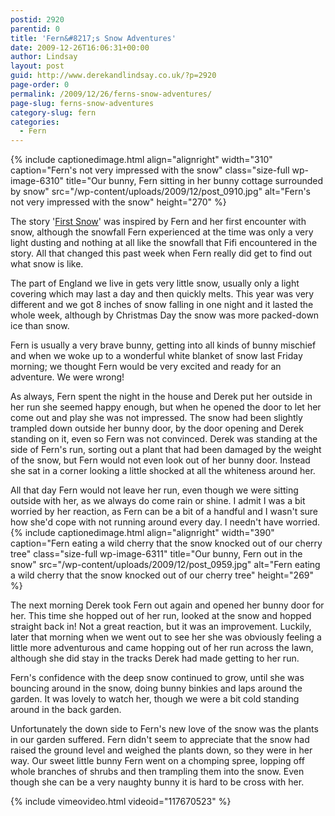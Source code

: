 ```yaml
---
postid: 2920
parentid: 0
title: 'Fern&#8217;s Snow Adventures'
date: 2009-12-26T16:06:31+00:00
author: Lindsay
layout: post
guid: http://www.derekandlindsay.co.uk/?p=2920
page-order: 0
permalink: /2009/12/26/ferns-snow-adventures/
page-slug: ferns-snow-adventures
category-slug: fern
categories:
  - Fern
---
```

{% include captionedimage.html align="alignright" width="310" caption="Fern's not very impressed with the snow" class="size-full wp-image-6310" title="Our bunny, Fern sitting in her bunny cottage surrounded by snow" src="/wp-content/uploads/2009/12/post_0910.jpg" alt="Fern's not very impressed with the snow" height="270" %} 

The story '[First Snow](/short-stories/first-snow/)' was inspired by Fern and her first encounter with snow, although the snowfall Fern experienced at the time was only a very light dusting and nothing at all like the snowfall that Fifi encountered in the story. All that changed this past week when Fern really did get to find out what snow is like.

The part of England we live in gets very little snow, usually only a light covering which may last a day and then quickly melts. This year was very different and we got 8 inches of snow falling in one night and it lasted the whole week, although by Christmas Day the snow was more packed-down ice than snow.

Fern is usually a very brave bunny, getting into all kinds of bunny mischief and when we woke up to a wonderful white blanket of snow last Friday morning; we thought Fern would be very excited and ready for an adventure. We were wrong!

As always, Fern spent the night in the house and Derek put her outside in her run she seemed happy enough, but when he opened the door to let her come out and play she was not impressed. The snow had been slightly trampled down outside her bunny door, by the door opening and Derek standing on it, even so Fern was not convinced. Derek was standing at the side of Fern's run, sorting out a plant that had been damaged by the weight of the snow, but Fern would not even look out of her bunny door. Instead she sat in a corner looking a little shocked at all the whiteness around her.

All that day Fern would not leave her run, even though we were sitting outside with her, as we always do come rain or shine. I admit I was a bit worried by her reaction, as Fern can be a bit of a handful and I wasn't sure how she'd cope with not running around every day. I needn't have worried. {% include captionedimage.html align="alignright" width="390" caption="Fern eating a wild cherry that the snow knocked out of our cherry tree" class="size-full wp-image-6311" title="Our bunny, Fern out in the snow" src="/wp-content/uploads/2009/12/post_0959.jpg" alt="Fern eating a wild cherry that the snow knocked out of our cherry tree" height="269" %} 

The next morning Derek took Fern out again and opened her bunny door for her. This time she hopped out of her run, looked at the snow and hopped straight back in! Not a great reaction, but it was an improvement. Luckily, later that morning when we went out to see her she was obviously feeling a little more adventurous and came hopping out of her run across the lawn, although she did stay in the tracks Derek had made getting to her run.

Fern's confidence with the deep snow continued to grow, until she was bouncing around in the snow, doing bunny binkies and laps around the garden. It was lovely to watch her, though we were a bit cold standing around in the back garden.

Unfortunately the down side to Fern's new love of the snow was the plants in our garden suffered. Fern didn't seem to appreciate that the snow had raised the ground level and weighed the plants down, so they were in her way. Our sweet little bunny Fern went on a chomping spree, lopping off whole branches of shrubs and then trampling them into the snow. Even though she can be a very naughty bunny it is hard to be cross with her.

{% include vimeovideo.html videoid="117670523" %}